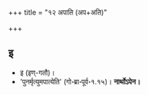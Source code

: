 +++
title = "१२ अपाति (अप+अति)"

+++

## इ
- इ (इण्-गतौ)।
- 'पुनर्मृत्युमपात्येति' (गो॰ब्रा॰पूर्व॰१.१५)। **नार्थोऽपेन।** 

